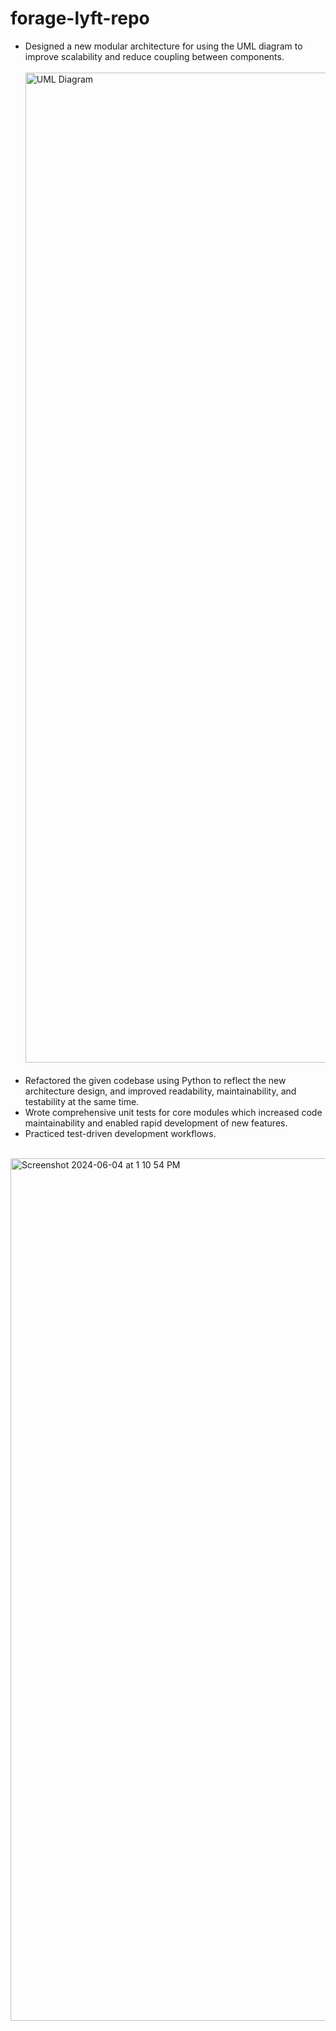 # forage-lyft-repo

- Designed a new modular architecture for using the UML diagram to improve scalability and reduce coupling between components.<br><br>
<img width="1584" alt="UML Diagram" src="https://github.com/EvaLin2951/forage-lyft-repo/assets/132865370/7ebb2127-ace6-41c1-afeb-60fbedcb3d0d"><br><br>
- Refactored the given codebase using Python to reflect the new architecture design, and improved readability, maintainability, and testability at the same time.
- Wrote comprehensive unit tests for core modules which increased code maintainability and enabled rapid development of new features.
- Practiced test-driven development workflows.<br><br>
<img width="1380" alt="Screenshot 2024-06-04 at 1 10 54 PM" src="https://github.com/EvaLin2951/forage-lyft/assets/132865370/159a54b3-b3c0-4aaf-856a-a9d4b3d52054">
